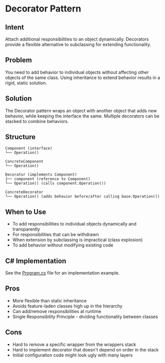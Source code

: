 # Decorator Pattern

## Intent
Attach additional responsibilities to an object dynamically. Decorators provide a flexible alternative to subclassing for extending functionality.

## Problem
You need to add behavior to individual objects without affecting other objects of the same class. Using inheritance to extend behavior results in a rigid, static solution.

## Solution
The Decorator pattern wraps an object with another object that adds new behavior, while keeping the interface the same. Multiple decorators can be stacked to combine behaviors.

## Structure
```
Component (interface)
└── Operation()

ConcreteComponent
└── Operation()

Decorator (implements Component)
├── component (reference to Component)
└── Operation() (calls component.Operation())

ConcreteDecorator
└── Operation() (adds behavior before/after calling base.Operation())
```

## When to Use
- To add responsibilities to individual objects dynamically and transparently
- For responsibilities that can be withdrawn
- When extension by subclassing is impractical (class explosion)
- To add behavior without modifying existing code

## C# Implementation
See the [Program.cs](./Program.cs) file for an implementation example.

## Pros
- More flexible than static inheritance
- Avoids feature-laden classes high up in the hierarchy
- Can add/remove responsibilities at runtime
- Single Responsibility Principle - dividing functionality between classes

## Cons
- Hard to remove a specific wrapper from the wrappers stack
- Hard to implement decorator that doesn't depend on order in the stack
- Initial configuration code might look ugly with many layers

